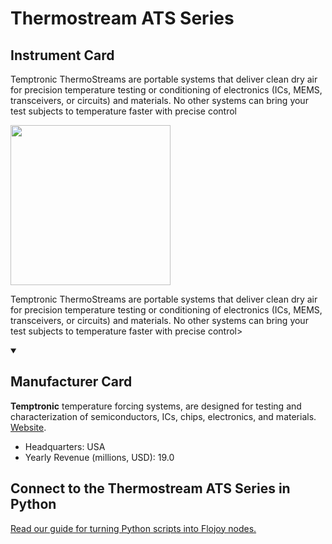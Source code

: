 
# Thermostream ATS Series

## Instrument Card

<div className="flex">

<div>

Temptronic ThermoStreams are portable systems that deliver clean dry air for precision temperature testing or conditioning of electronics (ICs, MEMS, transceivers, or circuits) and materials. No other systems can bring your test subjects to temperature faster with precise control

</div>

<img width="256" src="https://v5.airtableusercontent.com/v1/19/19/1691539200000/v7LF1sCEAw0pm2YXP-6kXg/KkCaQILzETGlT1TGWNgp366pFQTABgIkjs0ZarBlHIRYtOfHdmbk-1HvQDWjyAEANGCV4OngjLzGZDP_2dJDjl1Ur1mBos_1xc355Do0kB13uOLM4PK9OZSfeGpbU-Ad/SSJzD6bWkoXjD_WNdzfIjWSJX5C6xN55fRXnsEUTuFI"/>

</div>

Temptronic ThermoStreams are portable systems that deliver clean dry air for precision temperature testing or conditioning of electronics (ICs, MEMS, transceivers, or circuits) and materials. No other systems can bring your test subjects to temperature faster with precise control>

<details open>
<summary><h2>Manufacturer Card</h2></summary>

**Temptronic** temperature forcing systems, are designed for testing and characterization of semiconductors, ICs, chips, electronics, and materials. <a href="https://www.intestthermal.com/temptronic">Website</a>.

<ul>
  <li>Headquarters: USA</li>
  <li>Yearly Revenue (millions, USD): 19.0</li>
</ul>
</details>

## Connect to the Thermostream ATS Series in Python

[Read our guide for turning Python scripts into Flojoy nodes.](https://docs.flojoy.ai/custom-nodes/creating-custom-node/)


